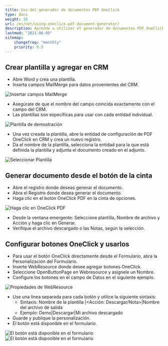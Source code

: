 ```yaml
---
title: Uso del generador de documentos PDF OneClick
type: docs
weight: 10
url: /es/net/using-oneclick-pdf-document-generator/
description: Aprende a utilizar el generador de documentos PDF OneClick de Aspose.PDF en Microsoft Dynamics
lastmod: "2021-06-05"
sitemap:
    changefreq: "monthly"
    priority: 0.5
---
```


## Crear plantilla y agregar en CRM

- Abre Word y crea una plantilla.
- Inserta campos MailMerge para datos provenientes del CRM.

![Insertar campos MailMerge](using-oneclick-pdf-document-generator_1.png)

- Asegúrate de que el nombre del campo coincida exactamente con el campo del CRM.
- Las plantillas son específicas para usar con cada entidad individual.

![Plantilla de demostración](using-oneclick-pdf-document-generator_2.png)

- Una vez creada la plantilla, abre la entidad de configuración de PDF OneClick en CRM y crea un nuevo registro.
- Da el nombre de la plantilla, selecciona la entidad para la que está definida la plantilla y adjunta el documento creado en el adjunto.

![Seleccionar Plantilla](using-oneclick-pdf-document-generator_3.png)

## Generar documento desde el botón de la cinta

- Abre el registro donde deseas generar el documento.
- Abra el Registro donde desea generar el documento.
- Haga clic en el botón OneClick PDF en la cinta de opciones.

![Haga clic en OneClick PDF](using-oneclick-pdf-document-generator_4.png)

- Desde la ventana emergente: Seleccione plantilla, Nombre de archivo y Acción y haga clic en Generar.
- Verifique el archivo descargado o las Notas, según la selección.

## Configurar botones OneClick y usarlos

- Para usar el botón OneClick directamente desde el Formulario, abra la Personalización del Formulario.
- Inserte WebResource donde desee agregar botones OneClick.
- Seleccione OpenButtonPage en Webresource y asígnele un Nombre.
- Configure los botones en el campo de Datos en el siguiente ejemplo.

![Propiedades de WebResource](using-oneclick-pdf-document-generator_5.png)

- Use una línea separada para cada botón y utilice la siguiente sintaxis:
  - Sintaxis: Nombre de la plantilla |<Acción: Descargar/Nota>|Nombre del archivo de salida
  - Ejemplo: Demo|Descargar|Mi archivo descargado
- Guarde y publique la personalización.
- El botón está disponible en el formulario.

![El botón está disponible en el formulario](using-oneclick-pdf-document-generator_6.png)
![El botón está disponible en el formulario](using-oneclick-pdf-document-generator_6.png)
